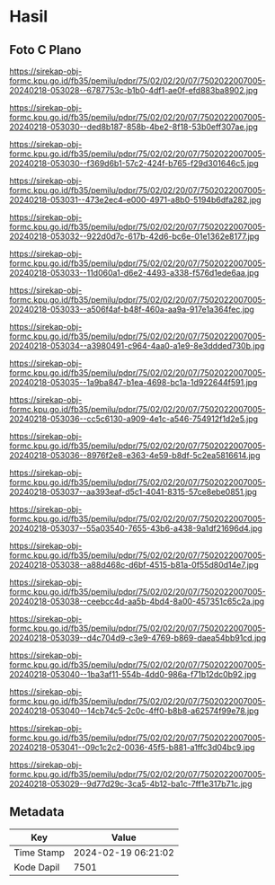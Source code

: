 # Hasil

## Foto C Plano

https://sirekap-obj-formc.kpu.go.id/fb35/pemilu/pdpr/75/02/02/20/07/7502022007005-20240218-053028--6787753c-b1b0-4df1-ae0f-efd883ba8902.jpg

https://sirekap-obj-formc.kpu.go.id/fb35/pemilu/pdpr/75/02/02/20/07/7502022007005-20240218-053030--ded8b187-858b-4be2-8f18-53b0eff307ae.jpg

https://sirekap-obj-formc.kpu.go.id/fb35/pemilu/pdpr/75/02/02/20/07/7502022007005-20240218-053030--f369d6b1-57c2-424f-b765-f29d301646c5.jpg

https://sirekap-obj-formc.kpu.go.id/fb35/pemilu/pdpr/75/02/02/20/07/7502022007005-20240218-053031--473e2ec4-e000-4971-a8b0-5194b6dfa282.jpg

https://sirekap-obj-formc.kpu.go.id/fb35/pemilu/pdpr/75/02/02/20/07/7502022007005-20240218-053032--922d0d7c-617b-42d6-bc6e-01e1362e8177.jpg

https://sirekap-obj-formc.kpu.go.id/fb35/pemilu/pdpr/75/02/02/20/07/7502022007005-20240218-053033--11d060a1-d6e2-4493-a338-f576d1ede6aa.jpg

https://sirekap-obj-formc.kpu.go.id/fb35/pemilu/pdpr/75/02/02/20/07/7502022007005-20240218-053033--a506f4af-b48f-460a-aa9a-917e1a364fec.jpg

https://sirekap-obj-formc.kpu.go.id/fb35/pemilu/pdpr/75/02/02/20/07/7502022007005-20240218-053034--a3980491-c964-4aa0-a1e9-8e3ddded730b.jpg

https://sirekap-obj-formc.kpu.go.id/fb35/pemilu/pdpr/75/02/02/20/07/7502022007005-20240218-053035--1a9ba847-b1ea-4698-bc1a-1d922644f591.jpg

https://sirekap-obj-formc.kpu.go.id/fb35/pemilu/pdpr/75/02/02/20/07/7502022007005-20240218-053036--cc5c6130-a909-4e1c-a546-754912f1d2e5.jpg

https://sirekap-obj-formc.kpu.go.id/fb35/pemilu/pdpr/75/02/02/20/07/7502022007005-20240218-053036--8976f2e8-e363-4e59-b8df-5c2ea5816614.jpg

https://sirekap-obj-formc.kpu.go.id/fb35/pemilu/pdpr/75/02/02/20/07/7502022007005-20240218-053037--aa393eaf-d5c1-4041-8315-57ce8ebe0851.jpg

https://sirekap-obj-formc.kpu.go.id/fb35/pemilu/pdpr/75/02/02/20/07/7502022007005-20240218-053037--55a03540-7655-43b6-a438-9a1df21696d4.jpg

https://sirekap-obj-formc.kpu.go.id/fb35/pemilu/pdpr/75/02/02/20/07/7502022007005-20240218-053038--a88d468c-d6bf-4515-b81a-0f55d80d14e7.jpg

https://sirekap-obj-formc.kpu.go.id/fb35/pemilu/pdpr/75/02/02/20/07/7502022007005-20240218-053038--ceebcc4d-aa5b-4bd4-8a00-457351c65c2a.jpg

https://sirekap-obj-formc.kpu.go.id/fb35/pemilu/pdpr/75/02/02/20/07/7502022007005-20240218-053039--d4c704d9-c3e9-4769-b869-daea54bb91cd.jpg

https://sirekap-obj-formc.kpu.go.id/fb35/pemilu/pdpr/75/02/02/20/07/7502022007005-20240218-053040--1ba3af11-554b-4dd0-986a-f71b12dc0b92.jpg

https://sirekap-obj-formc.kpu.go.id/fb35/pemilu/pdpr/75/02/02/20/07/7502022007005-20240218-053040--14cb74c5-2c0c-4ff0-b8b8-a62574f99e78.jpg

https://sirekap-obj-formc.kpu.go.id/fb35/pemilu/pdpr/75/02/02/20/07/7502022007005-20240218-053041--09c1c2c2-0036-45f5-b881-a1ffc3d04bc9.jpg

https://sirekap-obj-formc.kpu.go.id/fb35/pemilu/pdpr/75/02/02/20/07/7502022007005-20240218-053029--9d77d29c-3ca5-4b12-ba1c-7ff1e317b71c.jpg


## Metadata

| Key        | Value               |
| ---------- | ------------------- |
| Time Stamp | 2024-02-19 06:21:02 |
| Kode Dapil | 7501                |



